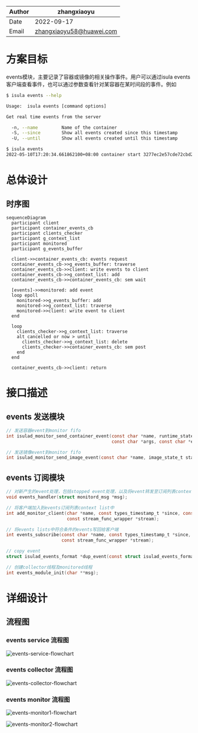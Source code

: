 | Author | zhangxiaoyu |
| ------ | ---- |
| Date    |  2022-09-17     |
| Email       |     zhangxiaoyu58@huawei.com       |

# 方案目标

events模块，主要记录了容器或镜像的相关操作事件。用户可以通过isula events客户端查看事件，也可以通过参数查看针对某容器在某时间段的事件。例如
```bash
$ isula events --help

Usage:  isula events [command options]

Get real time events from the server

  -n, --name         Name of the container
  -S, --since        Show all events created since this timestamp
  -U, --until        Show all events created until this timestamp

$ isula events
2022-05-10T17:20:34.661862100+08:00 container start 3277ec2e57cde72cbd20a1fea4bb4444e29df67f6fc27e60f8532b733b7ef400 (image=busybox, name=3277ec2e57cde72cbd20a1fea4bb4444e29df67f6fc27e60f8532b733b7ef400, pid=9007)
```

# 总体设计

## 时序图

```mermaid
sequenceDiagram
  participant client
  participant container_events_cb
  participant clients_checker
  participant g_context_list
  participant monitored
  participant g_events_buffer
    
  client->>container_events_cb: events request
  container_events_cb->>g_events_buffer: traverse
  container_events_cb->>client: write events to client
  container_events_cb->>g_context_list: add
  container_events_cb->>container_events_cb: sem wait
  
  [events]->>monitored: add event
  loop epoll
    monitored->>g_events_buffer: add
    monitored->>g_context_list: traverse
    monitored->>client: write event to client
  end
  
  loop
    clients_checker->>g_context_list: traverse
    alt cancelled or now > until
      clients_checker->>g_context_list: delete
      clients_checker->>container_events_cb: sem post
    end
  end
  
  container_events_cb->>client: return
```

# 接口描述 

## events 发送模块
```c
// 发送容器event到monitor fifo
int isulad_monitor_send_container_event(const char *name, runtime_state_t state, int pid, int exit_code,
                                        const char *args, const char *extra_annations);

// 发送镜像event到monitor fifo
int isulad_monitor_send_image_event(const char *name, image_state_t state);
```

## events 订阅模块

```c
// 对新产生的event处理，包括stopped event处理，以及将event转发至订阅列表context list中的客户端
void events_handler(struct monitord_msg *msg);

// 将客户端加入到events订阅列表context list中
int add_monitor_client(char *name, const types_timestamp_t *since, const types_timestamp_t *until,
                       const stream_func_wrapper *stream);

// 将events lists中符合条件的events写回给客户端
int events_subscribe(const char *name, const types_timestamp_t *since, const types_timestamp_t *until,
                     const stream_func_wrapper *stream);

// copy event
struct isulad_events_format *dup_event(const struct isulad_events_format *event);

// 创建collector线程及monitored线程
int events_module_init(char **msg);
```

# 详细设计

## 流程图

### events service 流程图

![events-service-flowchart](../../../images/events_service.png)

### events collector 流程图

![events-collector-flowchart](../../../images/events_collector.png)

### events monitor 流程图

![events-monitor1-flowchart](../../../images/events_monitor1.png)

![events-monitor2-flowchart](../../../images/events_monitor2.png)
